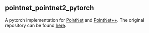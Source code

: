 ## pointnet_pointnet2_pytorch

A pytorch implementation for [PointNet](https://openaccess.thecvf.com/content_cvpr_2017/papers/Qi_PointNet_Deep_Learning_CVPR_2017_paper.pdf) and [PointNet++](https://proceedings.neurips.cc/paper/2017/file/d8bf84be3800d12f74d8b05e9b89836f-Paper.pdf). The original repository can be found [here](https://github.com/yanx27/Pointnet_Pointnet2_pytorch).
